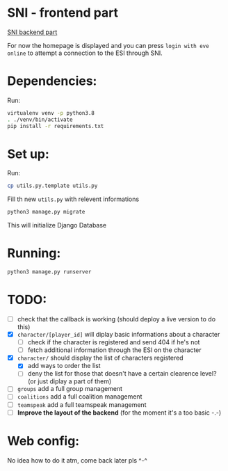 SNI - frontend part
==================

[SNI backend part](https://github.com/altaris/seat-navy-issue)

For now the homepage is displayed and you can press `login with eve online` to attempt a connection to the ESI through SNI.


# Dependencies:

Run:

```sh
virtualenv venv -p python3.8
. ./venv/bin/activate
pip install -r requirements.txt
```

# Set up:

Run:
```sh
cp utils.py.template utils.py
```

Fill th new `utils.py` with relevent informations

```sh
python3 manage.py migrate
```
This will initialize Django Database

# Running:

```sh
python3 manage.py runserver
```

# TODO:
- [ ] check that the callback is working (should deploy a live version to do this)
- [x] `character/[player_id]` will diplay basic informations about a character
  - [ ] check if the character is registered and send 404 if he's not
  - [ ] fetch additional information through the ESI on the character
- [x] `character/` should display the list of characters registered
  - [x] add ways to order the list
  - [ ] deny the list for those that doesn't have a certain clearence level? (or just diplay a part of them)
- [ ] `groups` add a full group management
- [ ] `coalitions` add a full coalition management
- [ ] `teamspeak` add a full teamspeak management
- [ ] **Improve the layout of the backend** (for the moment it's a too basic -.-)

# Web config:

No idea how to do it atm, come back later pls ^-^
